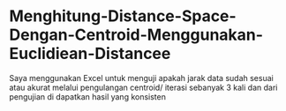 # Menghitung-Distance-Space-Dengan-Centroid-Menggunakan-Euclidiean-Distancee
 Saya menggunakan Excel untuk menguji apakah jarak data sudah sesuai atau akurat melalui pengulangan centroid/ iterasi sebanyak 3 kali dan dari pengujian di dapatkan hasil yang konsisten

